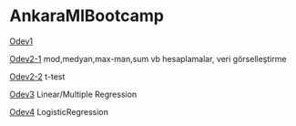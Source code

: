 # AnkaraMlBootcamp

[Odev1](https://github.com/UVBMOB/AnkaraMlBootcamp/blob/master/Odevler/odev1/odev1.ipynb)


[Odev2-1](https://github.com/UVBMOB/AnkaraMlBootcamp/blob/master/Odevler/odev2/odev2-1.ipynb) mod,medyan,max-man,sum vb hesaplamalar, veri görselleştirme


[Odev2-2](https://github.com/UVBMOB/AnkaraMlBootcamp/blob/master/Odevler/odev2/odev2-2.ipynb) t-test


[Odev3](https://github.com/UVBMOB/AnkaraMlBootcamp/blob/master/Odevler/odev3/odev3.ipynb) Linear/Multiple Regression


[Odev4](https://github.com/UVBMOB/AnkaraMlBootcamp/blob/master/Odevler/odev4/odev4.ipynb) LogisticRegression
